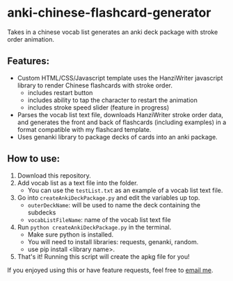 # anki-chinese-flashcard-generator

Takes in a chinese vocab list generates an anki deck package with stroke order animation.

## Features:

- Custom HTML/CSS/Javascript template uses the HanziWriter javascript library to render Chinese flashcards with stroke order.
  - includes restart button
  - includes ability to tap the character to restart the animation
  - includes stroke speed slider (feature in progress)
- Parses the vocab list text file, downloads HanziWriter stroke order data, and generates the front and back of flashcards (including examples) in a format compatible with my flashcard template.
- Uses genanki library to package decks of cards into an anki package.

## How to use:
1. Download this repository.
2. Add vocab list as a text file into the folder.
   - You can use the `testList.txt` as an example of a vocab list text file.
3. Go into `createAnkiDeckPackage.py` and edit the variables up top.
   - `outerDeckName`: will be used to name the deck containing the subdecks
   - `vocabListFileName`: name of the vocab list text file
4. Run `python createAnkiDeckPackage.py` in the terminal. 
   - Make sure python is installed.
   - You will need to install libraries: requests, genanki, random.
   - use pip install \<library name\>.
5. That's it! Running this script will create the apkg file for you!

If you enjoyed using this or have feature requests, feel free to [email me](mailto:kabirbatraa@gmail.com).

